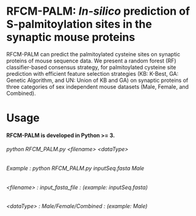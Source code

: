 # RFCM-PALM: _In-silico_ prediction of S-palmitoylation sites in the synaptic mouse proteins  

RFCM-PALM  can predict the palmitoylated cysteine sites on synaptic proteins of mouse sequence data. We present a random forest (RF) classifier-based consensus strategy, for palmitoylated cysteine site prediction with efficient feature selection strategies (KB: K-Best, GA: Genetic Algorithm, and UN: Union of KB and GA) on synaptic proteins of three categories of sex independent mouse datasets (Male, Female, and Combined).

# Usage
####  RFCM-PALM is developed in Python >= 3.
######        python RFCM_PALM.py \<filename\> \<dataType\>
######        Example     : python RFCM_PALM.py inputSeq.fasta Male
######        \<filename\>  : input_fasta_file     : (example: inputSeq.fasta)
######        \<dataType\>  : Male/Female/Combined : (example: Male)
